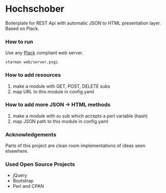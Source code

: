 Hochschober
===========

Boilerplate for REST Api with automatic JSON to HTML presentation layer. Based on Plack.


### How to run


Use any [Plack](http://plackperl.org/) compliant web server.

```
starman web/server.psgi
```

### How to add resources

1. make a module with GET, POST, DELETE subs
2. map URL to this module in config.yaml


### How to add more JSON -> HTML methods

1. make a module with `do` sub which accepts a perl variable (hash)
2. map JSON path to this module in config.yaml

### Acknowledgements

Parts of this project are clean room implementations of ideas seen elsewhere.

### Used Open Source Projects

* jQuery
* Bootstrap
* Perl and CPAN
